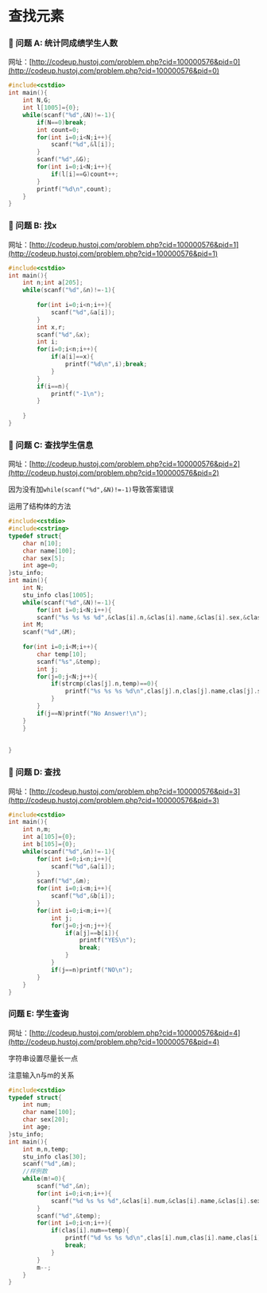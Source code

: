 # 查找元素

### 🙂 问题 A: 统计同成绩学生人数

网址：[http://codeup.hustoj.com/problem.php?cid=100000576&pid=0](http://codeup.hustoj.com/problem.php?cid=100000576&pid=0)

```cpp
#include<cstdio>
int main(){
	int N,G;
	int l[1005]={0};
	while(scanf("%d",&N)!=-1){
		if(N==0)break;
		int count=0;
		for(int i=0;i<N;i++){
			scanf("%d",&l[i]);
		}
		scanf("%d",&G);
		for(int i=0;i<N;i++){
			if(l[i]==G)count++;
		}
		printf("%d\n",count);
	}
}
```

### 🙂 问题 B: 找x

网址：[http://codeup.hustoj.com/problem.php?cid=100000576&pid=1](http://codeup.hustoj.com/problem.php?cid=100000576&pid=1)

```cpp
#include<cstdio>
int main(){
	int n;int a[205];
	while(scanf("%d",&n)!=-1){
		
		for(int i=0;i<n;i++){
			scanf("%d",&a[i]);
		}
		int x,r;
		scanf("%d",&x);
		int i;
		for(i=0;i<n;i++){
			if(a[i]==x){
				printf("%d\n",i);break;
			}
		}
		if(i==n){
			printf("-1\n");
		}
		
	}
}
```

### 🙂 问题 C: 查找学生信息

网址：[http://codeup.hustoj.com/problem.php?cid=100000576&pid=2](http://codeup.hustoj.com/problem.php?cid=100000576&pid=2)

因为没有加`while(scanf("%d",&N)!=-1)`导致答案错误

运用了结构体的方法

```cpp
#include<cstdio>
#include<cstring>
typedef struct{
	char n[10];
	char name[100];
	char sex[5];
	int age=0;
}stu_info;
int main(){
	int N;
	stu_info clas[1005];
	while(scanf("%d",&N)!=-1){
		for(int i=0;i<N;i++){
		scanf("%s %s %s %d",&clas[i].n,&clas[i].name,&clas[i].sex,&clas[i].age);	}
	int M;
	scanf("%d",&M);
	
	for(int i=0;i<M;i++){
		char temp[10];
		scanf("%s",&temp);
		int j;
		for(j=0;j<N;j++){
			if(strcmp(clas[j].n,temp)==0){
				printf("%s %s %s %d\n",clas[j].n,clas[j].name,clas[j].sex,clas[j].age);break;
			}
		}
		if(j==N)printf("No Answer!\n");
	}
	}
	
	
}
```

### 🙂 问题 D: 查找

网址：[http://codeup.hustoj.com/problem.php?cid=100000576&pid=3](http://codeup.hustoj.com/problem.php?cid=100000576&pid=3)

```cpp
#include<cstdio>
int main(){
	int n,m;
	int a[105]={0};
	int b[105]={0};
	while(scanf("%d",&n)!=-1){
		for(int i=0;i<n;i++){
			scanf("%d",&a[i]);
		}
		scanf("%d",&m);
		for(int i=0;i<m;i++){
			scanf("%d",&b[i]);
		}
		for(int i=0;i<m;i++){
			int j;
			for(j=0;j<n;j++){
				if(a[j]==b[i]){
					printf("YES\n");
					break;
				}
			}
			if(j==n)printf("NO\n");
		}
	}
}
```

### 问题 E: 学生查询

网址：[http://codeup.hustoj.com/problem.php?cid=100000576&pid=4](http://codeup.hustoj.com/problem.php?cid=100000576&pid=4)

字符串设置尽量长一点

注意输入n与m的关系

```cpp
#include<cstdio>
typedef struct{
	int num;
	char name[100];
	char sex[20];
	int age;
}stu_info;
int main(){
	int m,n,temp;
	stu_info clas[30];
	scanf("%d",&m);
	//样例数 
	while(m!=0){
		scanf("%d",&n);
		for(int i=0;i<n;i++){
			scanf("%d %s %s %d",&clas[i].num,&clas[i].name,&clas[i].sex,&clas[i].age);	
		}
		scanf("%d",&temp);
		for(int i=0;i<n;i++){
			if(clas[i].num==temp){
				printf("%d %s %s %d\n",clas[i].num,clas[i].name,clas[i].sex,clas[i].age);
				break;
			}
		}
		m--;		
	}
}
```

